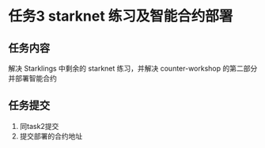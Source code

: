 # 任务3 starknet 练习及智能合约部署
## 任务内容
解决 Starklings 中剩余的 starknet 练习，并解决 counter-workshop 的第二部分并部署智能合约
## 任务提交
1. 同task2提交
2. 提交部署的合约地址
